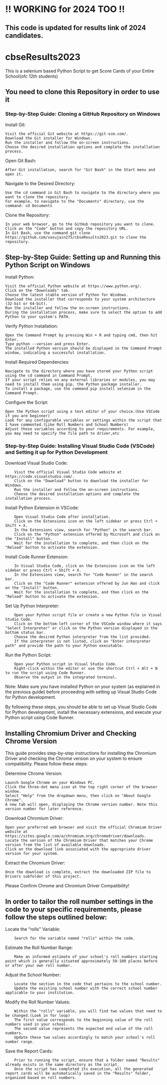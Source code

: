 # !! WORKING for 2024 TOO !!
## This code is updated for results link of 2024 candidates.
# cbseResults2023
 This is a selenium based Python Script to get Score Cards of your Entire School(ofc 12th students)

## You need to clone this Repository in order to use it
### Step-by-Step Guide: Cloning a GitHub Repository on Windows
Install Git:

    Visit the official Git website at https://git-scm.com/.
    Download the Git installer for Windows.
    Run the installer and follow the on-screen instructions.
    Choose the desired installation options and complete the installation process.

Open Git Bash:

    After Git installation, search for "Git Bash" in the Start menu and open it.

Navigate to the Desired Directory:

    Use the cd command in Git Bash to navigate to the directory where you want to clone the repository.
    For example, to navigate to the "Documents" directory, use the command: cd Documents

Clone the Repository:

    In your web browser, go to the GitHub repository you want to clone.
    Click on the "Code" button and copy the repository URL.
    In Git Bash, use the command git clone https://github.com/vasujain275/cbseResults2023.git to clone the repository.
        

## Step-by-Step Guide: Setting up and Running this Python Script on Windows
Install Python:

    Visit the official Python website at https://www.python.org/.
    Click on the "Downloads" tab.
    Choose the latest stable version of Python for Windows.
    Download the installer that corresponds to your system architecture (32-bit or 64-bit).
    Run the installer and follow the on-screen instructions.
    During the installation process, make sure to select the option to add Python to your system's PATH.

Verify Python Installation:

    Open the Command Prompt by pressing Win + R and typing cmd, then hit Enter.
    Type python --version and press Enter.
    The installed Python version should be displayed in the Command Prompt window, indicating a successful installation.

Install Required Dependencies:

    Navigate to the directory where you have stored your Python script using the cd command in Command Prompt.
    If your script relies on any external libraries or modules, you may need to install them using pip, the Python package installer.
    To install a package, use the command pip install selenium in the Command Prompt.

Configure the Script:

    Open the Python script using a text editor of your choice.(Use VSCode if you are beginner)
    Look for any configurable variables or settings within the script that I have commented.(Like Roll Numbers and School Numbers)
    Adjust those variables according to your requirements. For example, you may need to specify the file path to driver,etc

### Step-by-Step Guide: Installing Visual Studio Code (VSCode) and Setting it up for Python Development

Download Visual Studio Code:

        Visit the official Visual Studio Code website at https://code.visualstudio.com/.
        Click on the "Download" button to download the installer for Windows.
        Run the installer and follow the on-screen instructions.
        Choose the desired installation options and complete the installation process.

Install Python Extension in VSCode:

        Open Visual Studio Code after installation.
        Click on the Extensions icon on the left sidebar or press Ctrl + Shift + X.
        In the Extensions view, search for "Python" in the search bar.
        Click on the "Python" extension offered by Microsoft and click on the "Install" button.
        Wait for the installation to complete, and then click on the "Reload" button to activate the extension.

Install Code Runner Extension:

        In Visual Studio Code, click on the Extensions icon on the left sidebar or press Ctrl + Shift + X.
        In the Extensions view, search for "Code Runner" in the search bar.
        Click on the "Code Runner" extension offered by Jun Han and click on the "Install" button.
        Wait for the installation to complete, and then click on the "Reload" button to activate the extension.

Set Up Python Interpreter:

        Open your Python script file or create a new Python file in Visual Studio Code.
        Click on the bottom-left corner of the VSCode window where it says "Select Interpreter" or click on the Python version displayed in the bottom status bar.
        Choose the desired Python interpreter from the list provided.
        If the interpreter is not listed, click on "Enter interpreter path" and provide the path to your Python executable.

Run the Python Script:

        Open your Python script in Visual Studio Code.
        Right-click within the editor or use the shortcut Ctrl + Alt + N to run the script using Code Runner.
        Observe the output in the integrated terminal.

Note: Make sure you have installed Python on your system (as explained in the previous guide) before proceeding with setting up Visual Studio Code for Python development.

By following these steps, you should be able to set up Visual Studio Code for Python development, install the necessary extensions, and execute your Python script using Code Runner.

## Installing Chromium Driver and Checking Chrome Version

This guide provides step-by-step instructions for installing the Chromium Driver and checking the Chrome version on your system to ensure compatibility. Please follow these steps:

Determine Chrome Version:

    Launch Google Chrome on your Windows PC.
    Click the three-dot menu icon at the top right corner of the browser window.
    Select "Help" from the dropdown menu, then click on "About Google Chrome".
    A new tab will open, displaying the Chrome version number. Note this version number for later reference.

Download Chromium Driver:

    Open your preferred web browser and visit the official Chromium Driver website at https://sites.google.com/a/chromium.org/chromedriver/downloads.
    Locate the version of the Chromium Driver that matches your Chrome version from the list of available downloads.
    Click on the download link associated with the appropriate driver version for your system.

Extract the Chromium Driver:

    Once the download is complete, extract the downloaded ZIP file to Drivers subfolder of this project.

Please Confirm Chrome and Chromium Driver Compatibility!

## In order to tailor the roll number settings in the code to your specific requirements, please follow the steps outlined below:

Locate the "rolls" Variable:

        Search for the variable named "rolls" within the code.

Estimate the Roll Number Range:

        Make an informed estimate of your school's roll numbers starting point which is generally situated approximately 50-100 places before or after your own roll number.

Adjust the School Number:

        Locate the section in the code that pertains to the school number.
        Update the existing school number with the correct school number applicable to your institution.

Modify the Roll Number Values:

        Within the "rolls" variable, you will find two values that need to be changed.(Look in for loop)
        The first value corresponds to the beginning value of the roll numbers used in your school.
        The second value represents the expected end value of the roll numbers.
        Update these two values accordingly to match your school's roll number range.

Save the Report Cards:

        Prior to running the script, ensure that a folder named "Results" already exists in the same directory as the script.
        Once the script has completed its execution, all the generated report cards will be automatically saved in the "Results" folder, organized based on roll numbers.
